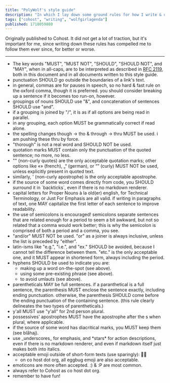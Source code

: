 ```yaml
---
title: "PolyWolf's style guide"
description: "In which I lay down some ground rules for how I write & use punctuation."
tags: ["cohost", "writing", "wolfgirlagenda"]
published: 1718059880
---
```


Originally published to Cohost. It did not get a lot of traction, but it's important for me, since writing down these rules has compelled me to follow them ever since, for better or worse.

---

- The key words "MUST", "MUST NOT", "SHOULD", "SHOULD NOT", and "MAY", when in all-caps, are to be interpreted as described in [RFC 2119](https://www.rfc-editor.org/rfc/rfc2119), both in this document and in all documents written to this style guide.
- punctuation SHOULD go outside the boundaries of a link's text.
- in general, commas are for pauses in speech, so no hard & fast rule on the oxford comma, though it is preferred. you should consider breaking up a sentence if it becomes too run-on, however.
- groupings of nouns SHOULD use "&", and concatenation of sentences SHOULD use "and".
- if a grouping is joined by "/", it is as if all options are being read in parallel.
- in any grouping, each option MUST be grammatically correct if read alone.
- the spelling changes though -> tho & through -> thru MUST be used. i am pushing these thru by force.
- "thorough" is not a real word and SHOULD NOT be used.
- quotation marks MUST contain only the punctuation of the quoted sentence; no more, no less.
- "" (non-curly quotes) are the only acceptable quotation marks; other options like «» (french), „“ (german), or “” (curly) MUST NOT be used, unless explicitly present in quoted text.
- similarly, ' (non-curly apostrophe) is the only acceptable apostrophe.
- if the source of some word comes directly from code, you SHOULD surround it in \`backticks\`, even if there is no markdown renderer.
- capital letters for Proper Nouns à la old(er) english, for Technical Terminology, or Just For Emphasis are all valid. if writing in paragraphs of text, one MAY capitalize the first letter of each sentence to improve readability.
- the use of semicolons is encouraged! semicolons separate sentences that are related enough for a period to seem a bit awkward, but not so related that a comma would work better; this is why the semicolon is comprised of both a period and a comma, you see.
- "and/or" MUST NOT be used. "or" as a joiner is always inclusive, unless the list is preceded by "either".
- latin-isms like "e.g.", "i.e.", and "ex." SHOULD be avoided, because I cannot tell the difference between them. "etc." is the only acceptable one, and it MUST appear in shortened form, always including the period.
- hyphens SHOULD be used to indicate you are:
  - making up a word on-the-spot (see above).
  - using some pre-existing phrase (see above).
  - to avoid umlauts (see above).
- parentheticals MAY be full sentences. if a paranthetical is a full sentence, the parenthesis MUST enclose the sentence exactly, including ending punctuation. otherwise, the parenthesis SHOULD come before the ending punctuation of the containing sentence. (this rule clearly delineates the two types of parentheticals.)
- y'all MUST use "y'all" for 2nd person plural.
- possessives' apostrophes MUST have the apostrophe after the s when plural, where applicable.
- if the source of some word has diacritical marks, you MUST keep them (see blåhaj).
- use \_underscores\_ for emphasis, and \*stars\* for action descriptions, even if there is no markdown renderer, and even if markdown itself just makes both into italics.
- acceptable emoji outside of short-form texts (use sparingly): 😤😔
  - on co host dot org, all eggbug emoji are also acceptable.
- emoticons are more often accepted. :) & :P are most common.
- always refer to Cohost as co host dot org.
- remember to have fun!
